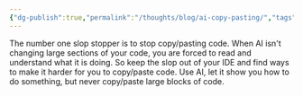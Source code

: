 ```yaml
---
{"dg-publish":true,"permalink":"/thoughts/blog/ai-copy-pasting/","tags":["blogged","refactored","ai"],"created":"2025-08-26T19:38:09.223+01:00","updated":"2025-08-30T09:12:56.152+01:00"}
---
```


The number one slop stopper is to stop copy/pasting code. When AI isn't changing large sections of your code, you are forced to read and understand what it is doing. So keep the slop out of your IDE and find ways to make it harder for you to copy/paste code. Use AI, let it show you how to do something, but never copy/paste large blocks of code.